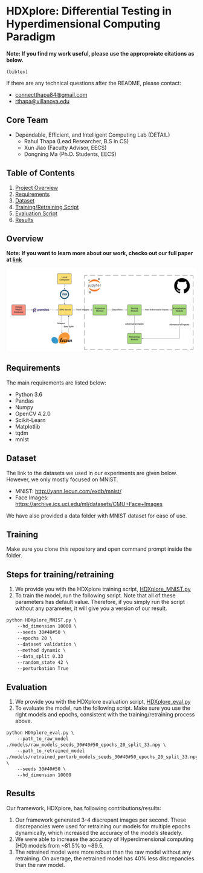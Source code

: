 # HDXplore: Differential Testing in Hyperdimensional Computing Paradigm

**Note: If you find my work useful, please use the approproiate citations as below.**

```
(bibtex)
```

If there are any technical questions after the README, please contact:
* connectthapa84@gmail.com
* rthapa@villanova.edu


## Core Team
* Dependable, Efficient, and Intelligent Computing Lab (DETAIL)
  	* Rahul Thapa (Lead Researcher, B.S in CS)
	* Xun Jiao (Faculty Advisor, EECS)
	* Dongning Ma (Ph.D. Students, EECS)

## Table of Contents
1. [Project Overview](#Overview)
2. [Requirements](#Requirements)
3. [Dataset](#Dataset) 
4. [Training/Retraining Script](#Training)
5. [Evaluation Script](#Evaluation)
6. [Results](#Results)

## Overview

**Note: If you want to learn more about our work, checko out our full paper at [link](link)**

![overview](https://github.com/CSC4790-Fall2020-Org/senior-project-hdc-rahul-thapa/blob/master/assets/HDC_design_diagram.png)

## Requirements

The main requirements are listed below:
* Python 3.6
* Pandas
* Numpy
* OpenCV 4.2.0
* Scikit-Learn
* Matplotlib
* tqdm
* mnist

## Dataset

The link to the datasets we used in our experiments are given below. However, we only mostly focused on MNIST.

* MNIST: http://yann.lecun.com/exdb/mnist/
* Face Images: https://archive.ics.uci.edu/ml/datasets/CMU+Face+Images 

We have also provided a data folder with MNIST dataset for ease of use.  

## Training
Make sure you clone this repository and open command prompt inside the folder. 

## Steps for training/retraining
1. We provide you with the HDXplore training script, [HDXplore_MNIST.py](./HDXplore_MNIST.py)
2. To train the model, run the following script. Note that all of these parameters has default value. Therefore, if you simply run the script without any parameter, it will give you a version of our result. 
```
python HDXplore_MNIST.py \
    --hd_dimension 10000 \
    --seeds 30#40#50 \
    --epochs 20 \
    --dataset validation \
    --method dynamic \
    --data_split 0.33
    --random_state 42 \
    --perturbation True
```
## Evaluation
1. We provide you with the HDXplore evaluation script, [HDXplore_eval.py](./HDXplore_eval.py)
2. To evaluate the model, run the following script. Make sure you use the right models and epochs, consistent with the training/retraining process above. 
```
python HDXplore_eval.py \
    --path_to_raw_model ./models/raw_models_seeds_30#40#50_epochs_20_split_33.npy \
    --path_to_retrained_model ./models/retrained_perturb_models_seeds_30#40#50_epochs_20_split_33.npy \
    --seeds 30#40#50 \
    --hd_dimension 10000
```

## Results

Our framework, HDXplore, has following contributions/results:

1. Our framework generated 3-4 discrepant images per second. These discrepancies were used for retraining our models for multiple epochs dynamically, which increased the accuracy of the models steadely.
2. We were able to increase the accuracy of Hyperdimensional computing (HD) models from ~81.5% to ~89.5.
3. The retrained model were more robust than the raw model without any retraining. On average, the retrained model has 40% less discrepancies than the raw model.







